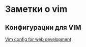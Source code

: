 # Заметки о vim

## Конфигурации для VIM
[Vim config for web development](https://github.com/L0stSoul/vim-config)

